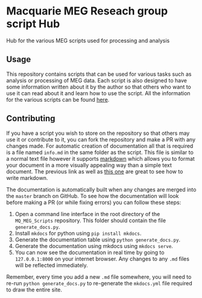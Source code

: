 # Macquarie MEG Reseach group script Hub

Hub for the various MEG scripts used for processing and analysis

## Usage

This repository contains scripts that can be used for various tasks such as analysis or processing of MEG data.
Each script is also designed to have some information written about it by the author so that others who want to use it can read about it and learn how to use the script.
All the information for the various scripts can be found [here](https://macquarie-meg-research.github.io/MQ_MEG_Scripts/).

## Contributing

If you have a script you wish to store on the repository so that others may use it or contribute to it, you can fork the repository and make a PR with any changes made.
For automatic creation of documentation all that is required is a file named `info.md` in the same folder as the script.
This file is similar to a normal text file however it supports [markdown](https://daringfireball.net/projects/markdown/syntax) which allows you to format your document in a more visually appealing way than a simple text document.
The previous link as well as [this one](https://guides.github.com/features/mastering-markdown/) are great to see how to write markdown.

The documentation is automatically built when any changes are merged into the `master` branch on GitHub.
To see how the documentation will look before making a PR (or while fixing errors) you can follow these steps:

1. Open a command line interface in the root directory of the `MQ_MEG_Scripts` repository. This folder should contain the file `generate_docs.py`.
2. Install `mkdocs` for python using `pip install mkdocs`.
3. Generate the documentation table using `python generate_docs.py`.
4. Generate the documentation using mkdocs using `mkdocs serve`.
5. You can now see the documentation in real time by going to `127.0.0.1:8000` on your internet browser. Any changes to any `.md` files will be reflected immediately.

Remember, every time you add a new `.md` file somewhere, you will need to re-run `python generate_docs.py` to re-generate the `mkdocs.yml` file required to draw the entire site.
